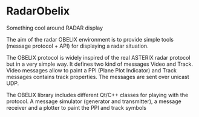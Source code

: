 # RadarObelix
Something cool around RADAR display

The aim of the radar OBELIX environment is to provide simple tools (message protocol + API) for displaying a radar situation.

The OBELIX protocol is widely inspired of the real ASTERIX radar protocol but in a very simple way. It defines two kind of messages Video and Track. Video messages allow to paint a PPI (Plane Plot Indicator) and Track messages contains track properties. The messages are sent over unicast UDP.

The OBELIX library includes different Qt/C++ classes for playing with the protocol. A message simulator (generator and transmitter), a message receiver and a plotter to paint the PPI and track symbols